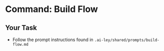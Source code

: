 # Command: Build Flow

## Your Task

- Follow the prompt instructions found in `.ai-ley/shared/prompts/build-flow.md`
